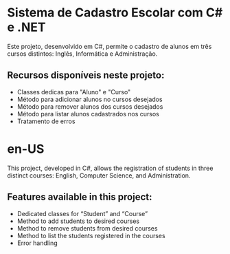 # Sistema de Cadastro Escolar com C# e .NET

Este projeto, desenvolvido em C#, permite o cadastro de alunos em três cursos distintos: Inglês, Informática e Administração.

## Recursos disponíveis neste projeto:

* Classes dedicas para "Aluno" e "Curso"
* Método para adicionar alunos no cursos desejados
* Método para remover alunos dos cursos desejados
* Método para listar alunos cadastrados nos cursos
* Tratamento de erros

# en-US

This project, developed in C#, allows the registration of students in three distinct courses: English, Computer Science, and Administration.

## Features available in this project:

* Dedicated classes for “Student” and “Course”
* Method to add students to desired courses
* Method to remove students from desired courses
* Method to list the students registered in the courses
* Error handling
